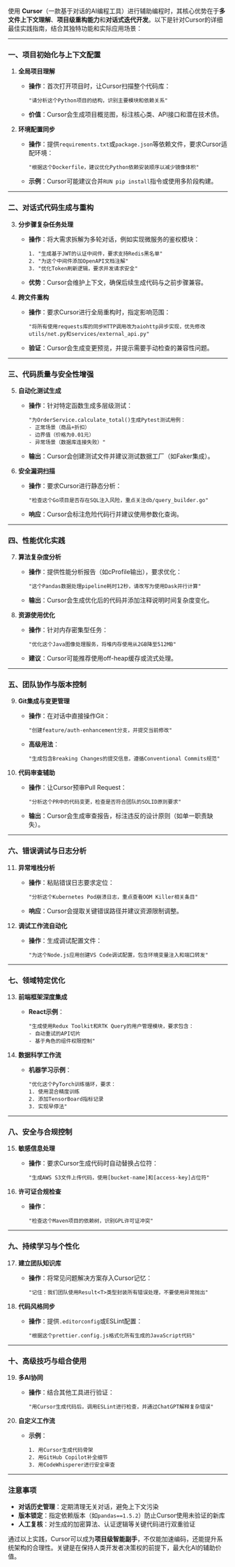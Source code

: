 使用 **Cursor**（一款基于对话的AI编程工具）进行辅助编程时，其核心优势在于**多文件上下文理解**、**项目级重构能力**和**对话式迭代开发**。以下是针对Cursor的详细最佳实践指南，结合其独特功能和实际应用场景：

---

### **一、项目初始化与上下文配置**
1. **全局项目理解**  
   - **操作**：首次打开项目时，让Cursor扫描整个代码库：  
     ```plaintext
     "请分析这个Python项目的结构，识别主要模块和依赖关系"
     ```
   - **价值**：Cursor会生成项目概览图，标注核心类、API接口和潜在技术债。

2. **环境配置同步**  
   - **操作**：提供`requirements.txt`或`package.json`等依赖文件，要求Cursor适配环境：  
     ```plaintext
     "根据这个Dockerfile，建议优化Python依赖安装顺序以减少镜像体积"
     ```
   - **示例**：Cursor可能建议合并`RUN pip install`指令或使用多阶段构建。

---

### **二、对话式代码生成与重构**
3. **分步骤复杂任务处理**  
   - **操作**：将大需求拆解为多轮对话，例如实现微服务的鉴权模块：  
     ```plaintext
     1. "生成基于JWT的认证中间件，要求支持Redis黑名单"
     2. "为这个中间件添加OpenAPI文档注解"
     3. "优化Token刷新逻辑，要求并发请求安全"
     ```
   - **优势**：Cursor会维护上下文，确保后续生成代码与之前步骤兼容。

4. **跨文件重构**  
   - **操作**：要求Cursor进行全局重构时，指定影响范围：  
     ```plaintext
     "将所有使用requests库的同步HTTP调用改为aiohttp异步实现，优先修改utils/net.py和services/external_api.py"
     ```
   - **验证**：Cursor会生成变更预览，并提示需要手动检查的兼容性问题。

---

### **三、代码质量与安全性增强**
5. **自动化测试生成**  
   - **操作**：针对特定函数生成多层级测试：  
     ```plaintext
     "为OrderService.calculate_total()生成Pytest测试用例：
     - 正常场景（商品+折扣）
     - 边界值（价格为0.01元）
     - 异常场景（数据库连接失败）"
     ```
   - **输出**：Cursor会创建测试文件并建议测试数据工厂（如Faker集成）。

6. **安全漏洞扫描**  
   - **操作**：要求Cursor进行静态分析：  
     ```plaintext
     "检查这个Go项目是否存在SQL注入风险，重点关注db/query_builder.go"
     ```
   - **响应**：Cursor会标注危险代码行并建议使用参数化查询。

---

### **四、性能优化实践**
7. **算法复杂度分析**  
   - **操作**：提供性能分析报告（如cProfile输出），要求优化：  
     ```plaintext
     "这个Pandas数据处理pipeline耗时12秒，请改写为使用Dask并行计算"
     ```
   - **输出**：Cursor会生成优化后的代码并添加注释说明时间复杂度变化。

8. **资源使用优化**  
   - **操作**：针对内存密集型任务：  
     ```plaintext
     "优化这个Java图像处理服务，将堆内存使用从2GB降至512MB"
     ```
   - **建议**：Cursor可能推荐使用off-heap缓存或流式处理。

---

### **五、团队协作与版本控制**
9. **Git集成与变更管理**  
   - **操作**：在对话中直接操作Git：  
     ```plaintext
     "创建feature/auth-enhancement分支，并提交当前修改"
     ```
   - **高级用法**：  
     ```plaintext
     "生成包含Breaking Changes的提交信息，遵循Conventional Commits规范"
     ```

10. **代码审查辅助**  
    - **操作**：让Cursor预审Pull Request：  
      ```plaintext
      "分析这个PR中的代码变更，检查是否符合团队的SOLID原则要求"
      ```
    - **输出**：Cursor会生成审查报告，标注违反的设计原则（如单一职责缺失）。

---

### **六、错误调试与日志分析**
11. **异常堆栈分析**  
    - **操作**：粘贴错误日志要求定位：  
      ```plaintext
      "分析这个Kubernetes Pod崩溃日志，重点查看OOM Killer相关条目"
      ```
    - **响应**：Cursor会提取关键错误路径并建议资源限制调整。

12. **调试工作流自动化**  
    - **操作**：生成调试配置文件：  
      ```plaintext
      "为这个Node.js应用创建VS Code调试配置，包含环境变量注入和端口转发"
      ```

---

### **七、领域特定优化**
13. **前端框架深度集成**  
    - **React示例**：  
      ```plaintext
      "生成使用Redux Toolkit和RTK Query的用户管理模块，要求包含：
      - 自动重试的API切片
      - 基于角色的组件权限控制"
      ```

14. **数据科学工作流**  
    - **机器学习示例**：  
      ```plaintext
      "优化这个PyTorch训练循环，要求：
      1. 使用混合精度训练
      2. 添加TensorBoard指标记录
      3. 实现早停法"
      ```

---

### **八、安全与合规控制**
15. **敏感信息处理**  
    - **操作**：要求Cursor生成代码时自动替换占位符：  
      ```plaintext
      "生成AWS S3文件上传代码，使用[bucket-name]和[access-key]占位符"
      ```

16. **许可证合规检查**  
    - **操作**：  
      ```plaintext
      "检查这个Maven项目的依赖树，识别GPL许可证冲突"
      ```

---

### **九、持续学习与个性化**
17. **建立团队知识库**  
    - **操作**：将常见问题解决方案存入Cursor记忆：  
      ```plaintext
      "记住：我们团队使用Result<T>类型封装所有错误处理，不要使用异常抛出"
      ```

18. **代码风格同步**  
    - **操作**：提供`.editorconfig`或ESLint配置：  
      ```plaintext
      "根据这个prettier.config.js格式化所有生成的JavaScript代码"
      ```

---

### **十、高级技巧与组合使用**
19. **多AI协同**  
    - **操作**：结合其他工具进行验证：  
      ```plaintext
      "用Cursor生成代码后，调用ESLint进行检查，并通过ChatGPT解释复杂错误"
      ```

20. **自定义工作流**  
    - **示例**：  
      ```plaintext
      1. 用Cursor生成代码骨架
      2. 用GitHub Copilot补全细节
      3. 用CodeWhisperer进行安全审查
      ```

---

### **注意事项**
- **对话历史管理**：定期清理无关对话，避免上下文污染
- **版本锁定**：指定依赖版本（如`pandas==1.5.2`）防止Cursor使用未验证的新库
- **人工复核**：对生成的加密算法、认证逻辑等关键代码进行双重验证

通过以上实践，Cursor可以成为**项目级智能副手**，不仅能加速编码，还能提升系统架构的合理性。关键是在保持人类开发者决策权的前提下，最大化AI的辅助价值。